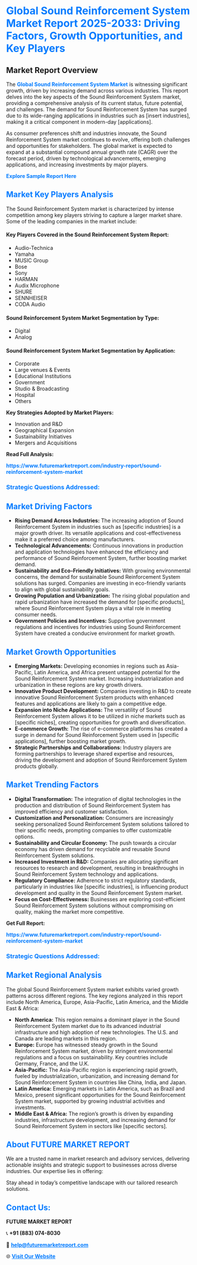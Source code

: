 <h1 style="color: #007BFF;">Global Sound Reinforcement System Market Report 2025-2033: Driving Factors, Growth Opportunities, and Key Players</h1>

<section id="overview">
<h2>Market Report Overview</h2>
<p>The <a href="https://www.futuremarketreport.com/industry-report/sound-reinforcement-system-market" style="color: #007BFF; text-decoration: none;"><strong>Global Sound Reinforcement System Market</strong></a> is witnessing significant growth, driven by increasing demand across various industries. This report delves into the key aspects of the Sound Reinforcement System market, providing a comprehensive analysis of its current status, future potential, and challenges. The demand for Sound Reinforcement System has surged due to its wide-ranging applications in industries such as [insert industries], making it a critical component in modern-day [applications].</p>
<p>As consumer preferences shift and industries innovate, the Sound Reinforcement System market continues to evolve, offering both challenges and opportunities for stakeholders. The global market is expected to expand at a substantial compound annual growth rate (CAGR) over the forecast period, driven by technological advancements, emerging applications, and increasing investments by major players.</p>
</section>

<section id="overview">
<p><a href="https://www.futuremarketreport.com/request-sample/reportId=75996" style="color: #007BFF; text-decoration: none;"><strong>Explore Sample Report Here</strong></a></p>
</section>

<section id="key-players">
<h2 style="color: #007BFF;">Market Key Players Analysis</h2>
<p>The Sound Reinforcement System market is characterized by intense competition among key players striving to capture a larger market share. Some of the leading companies in the market include:</p>
<h4>Key Players Covered in the Sound Reinforcement System Report:</h4>
<ul><li>Audio-Technica</li><li>Yamaha</li><li>MUSIC Group</li><li>Bose</li><li>Sony</li><li>HARMAN</li><li>Audix Microphone</li><li>SHURE</li><li>SENNHEISER</li><li>CODA Audio</li></ul>
<h4>Sound Reinforcement System Market Segmentation by Type:</h4>
<ul><li>Digital</li><li>Analog</li></ul>

<h4>Sound Reinforcement System Market Segmentation by Application:</h4>
<ul><li>Corporate</li><li>Large venues &amp; Events</li><li>Educational Institutions</li><li>Government</li><li>Studio &amp; Broadcasting</li><li>Hospital</li><li>Others</li></ul>
<p><strong>Key Strategies Adopted by Market Players:</strong></p>
<ul>
<li>Innovation and R&D</li>
<li>Geographical Expansion</li>
<li>Sustainability Initiatives</li>
<li>Mergers and Acquisitions</li>
</ul>
</section>

<section>
<p><strong>Read Full Analysis: </strong></p><a href="https://www.futuremarketreport.com/industry-report/sound-reinforcement-system-market" style="color: #007BFF; text-decoration: none;"><strong>https://www.futuremarketreport.com/industry-report/sound-reinforcement-system-market</strong></a>
<h3 style="color: #007BFF;">Strategic Questions Addressed:</h3>
</section>

<section id="driving-factors">
<h2 style="color: #007BFF;">Market Driving Factors</h2>
<ul>
<li><strong>Rising Demand Across Industries:</strong> The increasing adoption of Sound Reinforcement System in industries such as [specific industries] is a major growth driver. Its versatile applications and cost-effectiveness make it a preferred choice among manufacturers.</li>
<li><strong>Technological Advancements:</strong> Continuous innovations in production and application technologies have enhanced the efficiency and performance of Sound Reinforcement System, further boosting market demand.</li>
<li><strong>Sustainability and Eco-Friendly Initiatives:</strong> With growing environmental concerns, the demand for sustainable Sound Reinforcement System solutions has surged. Companies are investing in eco-friendly variants to align with global sustainability goals.</li>
<li><strong>Growing Population and Urbanization:</strong> The rising global population and rapid urbanization have increased the demand for [specific products], where Sound Reinforcement System plays a vital role in meeting consumer needs.</li>
<li><strong>Government Policies and Incentives:</strong> Supportive government regulations and incentives for industries using Sound Reinforcement System have created a conducive environment for market growth.</li>
</ul>
</section>

<section id="growth-opportunities">
<h2 style="color: #007BFF;">Market Growth Opportunities</h2>
<ul>
<li><strong>Emerging Markets:</strong> Developing economies in regions such as Asia-Pacific, Latin America, and Africa present untapped potential for the Sound Reinforcement System market. Increasing industrialization and urbanization in these regions are key growth drivers.</li>
<li><strong>Innovative Product Development:</strong> Companies investing in R&D to create innovative Sound Reinforcement System products with enhanced features and applications are likely to gain a competitive edge.</li>
<li><strong>Expansion into Niche Applications:</strong> The versatility of Sound Reinforcement System allows it to be utilized in niche markets such as [specific niches], creating opportunities for growth and diversification.</li>
<li><strong>E-commerce Growth:</strong> The rise of e-commerce platforms has created a surge in demand for Sound Reinforcement System used in [specific applications], further boosting market growth.</li>
<li><strong>Strategic Partnerships and Collaborations:</strong> Industry players are forming partnerships to leverage shared expertise and resources, driving the development and adoption of Sound Reinforcement System products globally.</li>
</ul>
</section>

<section id="trending-factors">
<h2 style="color: #007BFF;">Market Trending Factors</h2>
<ul>
<li><strong>Digital Transformation:</strong> The integration of digital technologies in the production and distribution of Sound Reinforcement System has improved efficiency and customer satisfaction.</li>
<li><strong>Customization and Personalization:</strong> Consumers are increasingly seeking personalized Sound Reinforcement System solutions tailored to their specific needs, prompting companies to offer customizable options.</li>
<li><strong>Sustainability and Circular Economy:</strong> The push towards a circular economy has driven demand for recyclable and reusable Sound Reinforcement System solutions.</li>
<li><strong>Increased Investment in R&D:</strong> Companies are allocating significant resources to research and development, resulting in breakthroughs in Sound Reinforcement System technology and applications.</li>
<li><strong>Regulatory Compliance:</strong> Adherence to strict regulatory standards, particularly in industries like [specific industries], is influencing product development and quality in the Sound Reinforcement System market.</li>
<li><strong>Focus on Cost-Effectiveness:</strong> Businesses are exploring cost-efficient Sound Reinforcement System solutions without compromising on quality, making the market more competitive.</li>
</ul>
</section>

<section>
<p><strong>Get Full Report: </strong></p><a href="https://www.futuremarketreport.com/industry-report/sound-reinforcement-system-market" style="color: #007BFF; text-decoration: none;"><strong>https://www.futuremarketreport.com/industry-report/sound-reinforcement-system-market</strong></a>
<h3 style="color: #007BFF;">Strategic Questions Addressed:</h3>
</section>


<section id="regional-analysis">
<h2 style="color: #007BFF;">Market Regional Analysis</h2>
<p>The global Sound Reinforcement System market exhibits varied growth patterns across different regions. The key regions analyzed in this report include North America, Europe, Asia-Pacific, Latin America, and the Middle East & Africa:</p>
<ul>
<li><strong>North America:</strong> This region remains a dominant player in the Sound Reinforcement System market due to its advanced industrial infrastructure and high adoption of new technologies. The U.S. and Canada are leading markets in this region.</li>
<li><strong>Europe:</strong> Europe has witnessed steady growth in the Sound Reinforcement System market, driven by stringent environmental regulations and a focus on sustainability. Key countries include Germany, France, and the U.K.</li>
<li><strong>Asia-Pacific:</strong> The Asia-Pacific region is experiencing rapid growth, fueled by industrialization, urbanization, and increasing demand for Sound Reinforcement System in countries like China, India, and Japan.</li>
<li><strong>Latin America:</strong> Emerging markets in Latin America, such as Brazil and Mexico, present significant opportunities for the Sound Reinforcement System market, supported by growing industrial activities and investments.</li>
<li><strong>Middle East & Africa:</strong> The region’s growth is driven by expanding industries, infrastructure development, and increasing demand for Sound Reinforcement System in sectors like [specific sectors].</li>
</ul>
</section>

<footer>
<h2 style="color: #007BFF;">About FUTURE MARKET REPORT</h2>
<p>We are a trusted name in market research and advisory services, delivering actionable insights and strategic support to businesses across diverse industries. Our expertise lies in offering:</p>

<p>Stay ahead in today’s competitive landscape with our tailored research solutions.</p>

<h2 style="color: #007BFF;">Contact Us:</h2>
<p><strong>FUTURE MARKET REPORT</strong></p>
<p>📞 <strong>+91 (883) 074-8030</strong></p>
<p>📧 <strong><a href="mailto:help@futuremarketreport.com" style="color: #007BFF;">help@futuremarketreport.com</a></strong></p>
<p>🌐 <strong><a href="https://www.futuremarketreport.com/" style="color: #007BFF;">Visit Our Website</a></strong></p>
</footer>